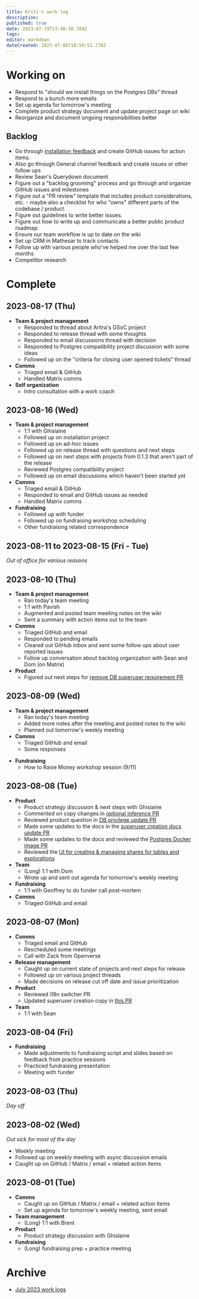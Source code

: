 ```yaml
---
title: Kriti's work log
description: 
published: true
date: 2023-07-19T23:40:58.704Z
tags: 
editor: markdown
dateCreated: 2023-07-06T18:59:51.770Z
---
```


# Working on
- Respond to "should we install things on the Postgres DBs" thread
- Respond to a bunch more emails
- Set up agenda for tomorrow's meeting
- Complete product strategy document and update project page on wiki
- Reorganize and document ongoing responsibilities better

## Backlog
- Go through [installation feedback](https://github.com/centerofci/mathesar/discussions/3108) and create GitHub issues for action items.
- Also go through General channel feedback and create issues or other follow ups
- Review Sean's Querydown document
- Figure out a "backlog grooming" process and go through and organize GitHub issues and milestones
- Figure out a "PR review" template that includes product considerations, etc. - maybe also a checklist for who "owns" different parts of the codebase / product.
- Figure out guidelines to write better issues.
- Figure out how to write up and communicate a better public product roadmap.
- Ensure our team workflow is up to date on the wiki
- Set up CRM in Mathesar to track contacts
- Follow up with various people who've helped me over the last few months
- Competitor research

# Complete

## 2023-08-17 (Thu)
- **Team & project management**
	- Responded to thread about Aritra's GSoC project
	- Responded to release thread with some thoughts
	- Responded to email discussions thread with decision
	- Responded to Postgres compatibility project discussion with some ideas
	- Followed up on the "criteria for closing user opened tickets" thread
- **Comms**
	- Triaged email & GitHub
	- Handled Matrix comms
- **Self organization**
	- Intro consultation with a work coach

## 2023-08-16 (Wed)
- **Team & project management**
	- 1:1 with Ghislaine
	- Followed up on installation project
	- Followed up on ad-hoc issues
	- Followed up on release thread with questions and next steps
	- Followed up on next steps with projects from 0.1.3 that aren't part of the release
	- Reviewed Postgres compatibility project
	- Followed up on email discussions which haven't been started yet
- **Comms**
	- Triaged email & GitHub
	- Responded to email and GitHub issues as needed 
	- Handled Matrix comms
- **Fundraising**
	- Followed up with funder
	- Followed up on fundraising workshop scheduling
	- Other fundraising related correspondence
 
## 2023-08-11 to 2023-08-15 (Fri - Tue)
*Out of office for various reasons*

## 2023-08-10 (Thu)
- **Team & project management**
	- Ran today's team meeting
	- 1:1 with Pavish
	- Augmented and posted team meeting notes on the wiki 
	- Sent a summary with action items out to the team
- **Comms**
	- Triaged GitHub and email
	- Responded to pending emails
	- Cleared out GitHub inbox and sent some follow ups about user reported issues
	- Follow up conversation about backlog organization with Sean and Dom (on Matrix)
- **Product**
	- Figured out next steps for [remove DB superuser requirement PR](https://github.com/centerofci/mathesar/pull/3117)

## 2023-08-09 (Wed)
- **Team & project management**
	- Ran today's team meeting
	- Added more notes after the meeting and posted notes to the wiki
	- Planned out tomorrow's weekly meeting
- **Comms**
	- Triaged GitHub and email
	- Some responses
* **Fundraising**
	* How to Raise Money workshop session (9/11)

## 2023-08-08 (Tue)
- **Product**
	- Product strategy discussion & next steps with Ghislaine
	- Commented on copy changes in [optional inference PR](https://github.com/centerofci/mathesar/pull/3050)
	- Reviewed product question in [DB privilege update PR](https://github.com/centerofci/mathesar/pull/3117)
	- Made some updates to the docs in the [superuser creation docs update PR](https://github.com/centerofci/mathesar/pull/3134)
	- Made some updates to the docs and reviewed the [Postgres Docker image PR](https://github.com/centerofci/mathesar/pull/3121)
	- Reviewed the [UI for creating & managing shares for tables and explorations](https://github.com/centerofci/mathesar/pull/3127)
- **Team**
	- (Long) 1:1 with Dom
	- Wrote up and sent out agenda for tomorrow's weekly meeting
- **Fundraising**
	- 1:1 with Geoffrey to do funder call post-mortem
- **Comms**
	- Triaged GitHub and email

## 2023-08-07 (Mon)
- **Comms**
	- Triaged email and GitHub
	- Rescheduled some meetings
	- Call with Zack from Openverse
- **Release management**
	- Caught up on current state of projects and next steps for release
	- Followed up on various project threads
	- Made decisions on release cut off date and issue prioritization
- **Product**
	- Reviewed i18n switcher PR
	- Updated superuser creation copy in [this PR](https://github.com/centerofci/mathesar/pull/3131)
- **Team**
	- 1:1 with Sean
	
## 2023-08-04 (Fri)
- **Fundraising**
	- Made adjustments to fundraising script and slides based on feedback from practice sessions
	- Practiced fundraising presentation
 	- Meeting with funder 

## 2023-08-03 (Thu)
*Day off*

## 2023-08-02 (Wed)
*Out sick for most of the day*

- Weekly meeting
- Followed up on weekly meeting with async discussion emails
- Caught up on GitHub / Matrix / email + related action items

## 2023-08-01 (Tue)
- **Comms**
	- Caught up on GitHub / Matrix / email + related action items
	- Set up agenda for tomorrow's weekly meeting, sent email
- **Team management**
	- (Long) 1:1 with Brent
- **Product**
	- Product strategy discussion with Ghislaine
- **Fundraising**
	- (Long) fundraising prep + practice meeting

# Archive
 - [July 2023 work logs](/team/worklogs/kriti/2023-07.md)
